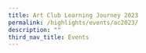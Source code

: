 ```yaml
---
title: Art Club Learning Journey 2023
permalink: /highlights/events/ac2023/
description: ""
third_nav_title: Events
---
```

